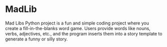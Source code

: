 # MadLib
Mad Libs Python project is a fun and simple coding project where you create a fill-in-the-blanks word game. Users provide words like nouns, verbs, adjectives, etc., and the program inserts them into a story template to generate a funny or silly story.
